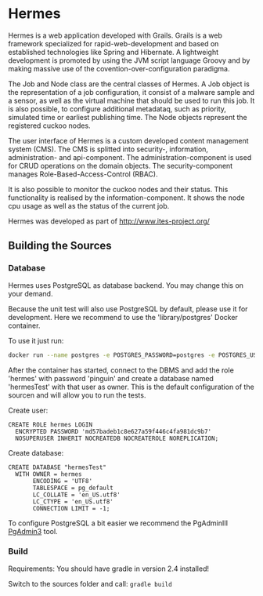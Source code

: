 Hermes
======

Hermes is a web application developed with Grails. Grails is a web framework specialized for rapid-web-development and based on established technologies like Spring and Hibernate. A lightweight development is promoted by using the JVM script language Groovy and by making massive use of the covention-over-configuration paradigma.

The Job and Node class are the central classes of Hermes. A Job object is the representation of a job configuration, it consist of a malware sample and a sensor, as well as the virtual machine that should be used to run this job. It is also possible, to configure additional metadataq, such as priority, simulated time or earliest publishing time. The Node objects represent the registered cuckoo nodes.

The user interface of Hermes is a custom developed content management system (CMS). The CMS is splitted into security-, information, administration- and api-component. The administration-component is used for CRUD operations on the domain objects. The security-component manages Role-Based-Access-Control (RBAC).

It is also possible to monitor the cuckoo nodes and their status. This functionality is realised by the information-component. It shows the node cpu usage as well as the status of the current job.

Hermes was developed as part of http://www.ites-project.org/

## Building the Sources

### Database
Hermes uses PostgreSQL as database backend. You may change this on your demand.

Because the unit test will also use PostgreSQL by default, please use it for development. Here we recommend to use the 'library/postgres' Docker container.

To use it just run:

```bash
docker run --name postgres -e POSTGRES_PASSWORD=postgres -e POSTGRES_USER=postgres -p 127.0.0.1:5432:5432 -d postgres
```

After the container has started, connect to the DBMS and add the role 'hermes' with password 'pinguin' and create a database named 'hermesTest' with that user as owner. This is the default configuration of the sourcen and will allow you to run the tests. 

Create user:
```
CREATE ROLE hermes LOGIN
  ENCRYPTED PASSWORD 'md57badeb1c8e627a59f446c4fa981dc9b7'
  NOSUPERUSER INHERIT NOCREATEDB NOCREATEROLE NOREPLICATION;
```

Create database:
```
CREATE DATABASE "hermesTest"
  WITH OWNER = hermes
       ENCODING = 'UTF8'
       TABLESPACE = pg_default
       LC_COLLATE = 'en_US.utf8'
       LC_CTYPE = 'en_US.utf8'
       CONNECTION LIMIT = -1;
```

To configure PostgreSQL a bit easier we recommend the PgAdminIII [PgAdmin3](http://www.pgadmin.org/) tool.

### Build
Requirements: You should have gradle in version 2.4 installed!

Switch to the sources folder and call:
`gradle build` 
